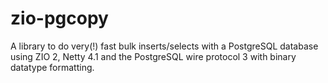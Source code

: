 # zio-pgcopy

A library to do very(!) fast bulk inserts/selects with a PostgreSQL database using ZIO 2, Netty 4.1 and the PostgreSQL wire protocol 3 with binary datatype formatting.



